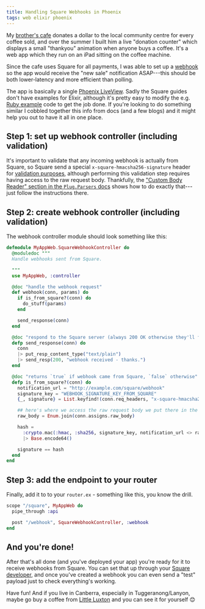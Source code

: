 ```yaml
---
title: Handling Square Webhooks in Phoenix
tags: web elixir phoenix
---
```


My [brother's
cafe](https://the-riotact.com/hot-in-the-suburbs-little-luxton-serves-up-coffee-for-the-community/618459)
donates a dollar to the local community centre for every coffee sold, and over
the summer I built
him a live "donation counter" which displays a small "thankyou" animation when
anyone buys a coffee. It's a web app which they run on an iPad sitting on the
coffee machine.

Since the cafe uses Square for all payments, I was able to set up a
[webhook](https://developer.squareup.com/docs/webhooks/overview) so the app
would receive the "new sale" notification ASAP---this should be both
lower-latency and more efficient than polling.

The app is basically a single [Phoenix
LiveView](https://www.phoenixframework.org). Sadly the Square guides don't have
examples for Elixir, although it's pretty easy to modify the e.g. [Ruby
example](https://developer.squareup.com/docs/webhooks/step3validate) code to get
the job done. If you're looking to do something similar I cobbled together this
info from docs (and a few blogs) and it might help you out to have it all in one
place.

## Step 1: set up webhook controller (including validation)

It's important to validate that any incoming webhook is actually from Square, so
Square send a special `x-square-hmacsha256-signature` header for [validation
purposes](https://developer.squareup.com/docs/webhooks/step3validate), although
performing this validation step requires having access to the raw request body.
Thankfully, the ["Custom Body Reader" section in the `Plug.Parsers`
docs](https://hexdocs.pm/plug/Plug.Parsers.html#module-custom-body-reader) shows
how to do exactly that---just follow the instructions there.

## Step 2: create webhook controller (including validation)

The webhook controller module should look something like this:

```elixir
defmodule MyAppWeb.SquareWebhookController do
  @moduledoc """
  Handle webhooks sent from Square.

  """
  use MyAppWeb, :controller

  @doc "handle the webhook request"
  def webhook(conn, params) do
    if is_from_square?(conn) do
      do_stuff(params)
    end

    send_response(conn)
  end

  @doc "respond to the Square server (always 200 OK otherwise they'll freak out)"
  defp send_response(conn) do
    conn
    |> put_resp_content_type("text/plain")
    |> send_resp(200, "webhook received - thanks.")
  end

  @doc "returns `true` if webhook came from Square, `false` otherwise"
  defp is_from_square?(conn) do
    notification_url = "http://example.com/square/webhook"
    signature_key = "WEBHOOK_SIGNATURE_KEY_FROM_SQUARE"
    {_, signature} = List.keyfind!(conn.req_headers, "x-square-hmacsha256-signature", 0)

    ## here's where we access the raw request body we put there in the Plug.Parser
    raw_body = Enum.join(conn.assigns.raw_body)

    hash =
      :crypto.mac(:hmac, :sha256, signature_key, notification_url <> raw_body)
      |> Base.encode64()

    signature == hash
  end
end
```

## Step 3: add the endpoint to your router

Finally, add it to to your `router.ex` - something like this, you know the
drill.

```elixir
scope "/square", MyAppWeb do
  pipe_through :api

  post "/webhook", SquareWebhookController, :webhook
end
```

## And you're done!

After that's all done (and you've deployed your app) you're ready for it to
receive webhooks from Square. You can set that up through your [Square
developer](https://developer.squareup.com/), and once you've created a webhook
you can even send a "test" payload just to check everything's working.

Have fun! And if you live in Canberra, especially in Tuggeranong/Lanyon, maybe
go buy a coffee from [Little Luxton](https://www.littleluxton.com) and you can
see it for yourself 😊
